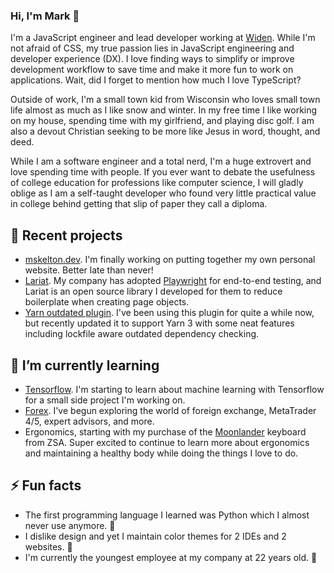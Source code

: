 ### Hi, I'm Mark 👋

I'm a JavaScript engineer and lead developer working at [Widen](https://www.widen.com). While I'm not afraid of CSS, my true passion lies in JavaScript engineering and developer experience (DX). I love finding ways to simplify or improve development workflow to save time and make it more fun to work on applications. Wait, did I forget to mention how much I love TypeScript?

Outside of work, I'm a small town kid from Wisconsin who loves small town life almost as much as I like snow and winter. In my free time I like working on my house, spending time with my girlfriend, and playing disc golf. I am also a devout Christian seeking to be more like Jesus in word, thought, and deed.

While I am a software engineer and a total nerd, I'm a huge extrovert and love spending time with people. If you ever want to debate the usefulness of college education for professions like computer science, I will gladly oblige as I am a self-taught developer who found very little practical value in college behind getting that slip of paper they call a diploma.

## 🔭 Recent projects

- [mskelton.dev](https://mskelton.dev). I'm finally working on putting together my own personal website. Better late than never!
- [Lariat](https://github.com/Widen/lariat). My company has adopted [Playwright](https://playwright.dev/) for end-to-end testing, and Lariat is an open source library I developed for them to reduce boilerplate when creating page objects.
- [Yarn outdated plugin](https://github.com/mskelton/yarn-plugin-outdated). I've been using this plugin for quite a while now, but recently updated it to support Yarn 3 with some neat features including lockfile aware outdated dependency checking.

## 🌱 I’m currently learning

- [Tensorflow](https://www.tensorflow.org/js). I'm starting to learn about machine learning with Tensorflow for a small side project I'm working on.
- [Forex](https://en.wikipedia.org/wiki/Foreign_exchange_market). I've begun exploring the world of foreign exchange, MetaTrader 4/5, expert advisors, and more.
- Ergonomics, starting with my purchase of the [Moonlander](https://www.zsa.io/moonlander/) keyboard from ZSA. Super excited to continue to learn more about ergonomics and maintaining a healthy body while doing the things I love to do.

## ⚡ Fun facts

- The first programming language I learned was Python which I almost never use anymore. 🐍
- I dislike design and yet I maintain color themes for 2 IDEs and 2 websites. 🤷
- I'm currently the youngest employee at my company at 22 years old. 👶
